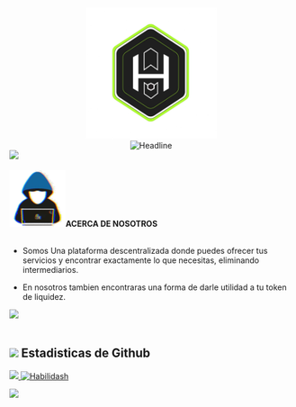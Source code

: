 
<a name="readme-top"></a>

<!-- PROJECT LOGO -->
<br />
<div align="center">
  <a href="https://beacons.ai/habilidash">
    <img src="images/Logosinfondo.png" alt="Logo" width="233" height="233">
  </a>
</div>
  

  <div align=center>
        <img src="https://readme-typing-svg.herokuapp.com?&color=%23ADFF2F&size=77&center=true&vCenter=true&width=987&height=255&lines=HABILIDASH;¡ENCUENTRA+EXACTAMENTE;LO+QUE+QUIERES!;" alt="Headline" />
    </div>
  <img src="https://user-images.githubusercontent.com/73097560/115834477-dbab4500-a447-11eb-908a-139a6edaec5c.gif"><br><br>
  <picture><img src = "https://github.com/0xAbdulKhalid/0xAbdulKhalid/raw/main/assets/mdImages/about_me.gif" width = 100px></picture><b>ACERCA DE NOSOTROS</b>
  <br><br>

  - Somos Una plataforma descentralizada donde puedes 
    ofrecer tus servicios y encontrar exactamente 
    lo que necesitas, eliminando intermediarios.

  - En nosotros tambien encontraras una forma de 
    darle utilidad a tu token de liquidez.

  <img src="https://user-images.githubusercontent.com/73097560/115834477-dbab4500-a447-11eb-908a-139a6edaec5c.gif"><br><br>

  

  ## <img src="https://media.giphy.com/media/iY8CRBdQXODJSCERIr/giphy.gif" width="35"><b> Estadisticas de Github </b> 

  <a href="https://github.com/Habilidash/">

  <img src="https://github-readme-stats.vercel.app/api?username=Habilidash&include_all_commits=true&count_private=true&show_icons=true&line_height=20&title_color=ADFF2F&icon_color=A5F52A&text_color=FFFFFF&bg_color=0,000000,1F1F1F" width="377"/>
  <img src="https://github-readme-stats.vercel.app/api/top-langs?username=Habilidash&show_icons=true&locale=en&layout=compact&line_height=20&title_color=ADFF2F&icon_color=A5F52A&text_color=FFFFFF&bg_color=0,000000,1F1F1F" width="377"  alt="Habilidash"/>

  <img src="https://user-images.githubusercontent.com/73097560/115834477-dbab4500-a447-11eb-908a-139a6edaec5c.gif"><br><br>
  




<!-- TABLE OF CONTENTS -->
<!-- <details>
  <ol>
    <li>
      <a href="">Acerca del proyecto</a>
      <ul>
        <li><a href="https://github.com/othneildrew/Best-README-Template">
    <img src="images/Logosinfondo.png" alt="Logo" width="80" height="80">
  </a></li>
      </ul>
    </li>
    <li>
      <a href="#getting-started">Getting Started</a>
      <ul>
        <li><a href="#prerequisites">Prerequisites</a></li>
        <li><a href="#installation">Installation</a></li>
      </ul>
    </li>
    <li><a href="#usage">Usage</a></li>
    <li><a href="#roadmap">Roadmap</a></li>
    <li><a href="#contributing">Contributing</a></li>
    <li><a href="#license">License</a></li>
    <li><a href="#contact">Contact</a></li>
    <li><a href="#acknowledgments">Acknowledgments</a></li>
  </ol>
</details> -->


<!-- <p align="right">(<a href="#readme-top">back to top</a>)</p> -->



<!-- ### Trabajamos con

Aca mostramos los lenguajes y los protocolos que utilizamos en el proyecto. 

 [![React][React.js]][React-url] -->

<!-- 
<p align="right">(<a href="#readme-top">back to top</a>)</p> -->



<!-- GETTING STARTED -->




